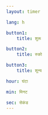 ```yaml
---
layout: timer

lang: h

button1:
    title: शुरू

button2:
    title: रुको

button3:
    title: शून्य

hour: घंटा

min: मिनट

sec: सेकंड
---
```


